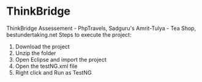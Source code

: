# ThinkBridge
ThinkBridge Assessement - PhpTravels, Sadguru's Amrit-Tulya - Tea Shop, bestundertaking.net
Steps to execute the project:

1. Download the project
2. Unzip the folder 
3. Open Eclipse and import the project
3. Open the testNG.xml file
4. Right click and Run as TestNG
